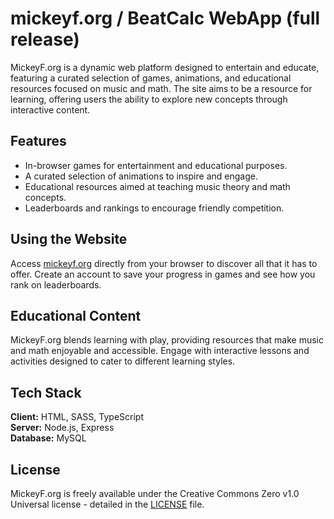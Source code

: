 # mickeyf.org / BeatCalc WebApp (full release)

MickeyF.org is a dynamic web platform designed to entertain and educate, featuring a curated selection of games, animations, and educational resources focused on music and math. The site aims to be a resource for learning, offering users the ability to explore new concepts through interactive content.

## Features

- In-browser games for entertainment and educational purposes.
- A curated selection of animations to inspire and engage.
- Educational resources aimed at teaching music theory and math concepts.
- Leaderboards and rankings to encourage friendly competition.

## Using the Website

Access [mickeyf.org](https://mickeyf.org) directly from your browser to discover all that it has to offer. Create an account to save your progress in games and see how you rank on leaderboards.

## Educational Content

MickeyF.org blends learning with play, providing resources that make music and math enjoyable and accessible. Engage with interactive lessons and activities designed to cater to different learning styles.

## Tech Stack

**Client:** HTML, SASS, TypeScript  
**Server:** Node.js, Express  
**Database:** MySQL  

## License

MickeyF.org is freely available under the Creative Commons Zero v1.0 Universal license - detailed in the [LICENSE](LICENSE) file.
